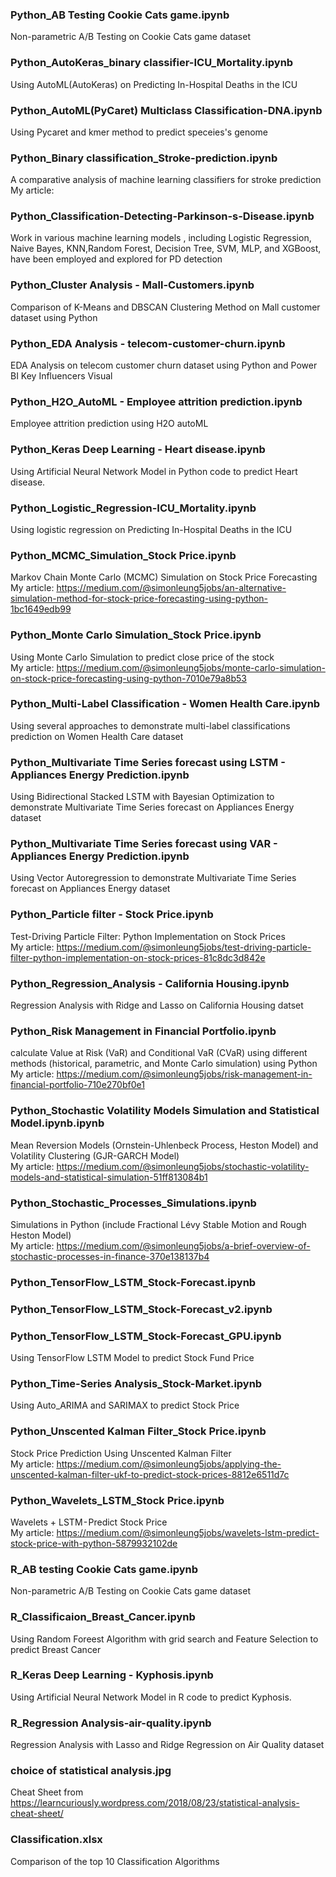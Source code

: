 ### Python_AB Testing Cookie Cats game.ipynb
Non-parametric A/B Testing on Cookie Cats game dataset
### Python_AutoKeras_binary classifier-ICU_Mortality.ipynb
Using AutoML(AutoKeras) on Predicting In-Hospital Deaths in the ICU
### Python_AutoML(PyCaret) Multiclass Classification-DNA.ipynb
Using Pycaret and kmer method to predict speceies's genome
### Python_Binary classification_Stroke-prediction.ipynb
A comparative analysis of machine learning classifiers for stroke prediction<br/>
My article:
### Python_Classification-Detecting-Parkinson-s-Disease.ipynb
Work in various machine learning models , including Logistic Regression, Naive Bayes, KNN,Random Forest, Decision Tree, SVM, MLP, and XGBoost, have been employed and explored for PD detection
### Python_Cluster Analysis - Mall-Customers.ipynb
Comparison of K-Means and DBSCAN Clustering Method on Mall customer dataset using Python
### Python_EDA Analysis - telecom-customer-churn.ipynb
EDA Analysis on telecom customer churn  dataset using Python and Power BI Key Influencers Visual
### Python_H2O_AutoML - Employee attrition prediction.ipynb
Employee attrition prediction using H2O autoML
### Python_Keras Deep Learning - Heart disease.ipynb
Using Artificial Neural Network Model in Python code to predict Heart disease.
### Python_Logistic_Regression-ICU_Mortality.ipynb
Using logistic regression on Predicting In-Hospital Deaths in the ICU
### Python_MCMC_Simulation_Stock Price.ipynb
Markov Chain Monte Carlo (MCMC) Simulation on Stock Price Forecasting<br/> 
My article: https://medium.com/@simonleung5jobs/an-alternative-simulation-method-for-stock-price-forecasting-using-python-1bc1649edb99
### Python_Monte Carlo Simulation_Stock Price.ipynb
Using Monte Carlo Simulation to predict close price of the stock<br/> 
My article: https://medium.com/@simonleung5jobs/monte-carlo-simulation-on-stock-price-forecasting-using-python-7010e79a8b53
### Python_Multi-Label Classification - Women Health Care.ipynb
Using several approaches to demonstrate multi-label classifications prediction on Women Health Care dataset
### Python_Multivariate Time Series forecast using LSTM - Appliances Energy Prediction.ipynb
Using Bidirectional Stacked LSTM with Bayesian Optimization to demonstrate Multivariate Time Series forecast on Appliances Energy dataset
### Python_Multivariate Time Series forecast using VAR - Appliances Energy Prediction.ipynb
Using Vector Autoregression to demonstrate Multivariate Time Series forecast on Appliances Energy dataset
### Python_Particle filter - Stock Price.ipynb
Test-Driving Particle Filter: Python Implementation on Stock Prices<br/> 
My article: https://medium.com/@simonleung5jobs/test-driving-particle-filter-python-implementation-on-stock-prices-81c8dc3d842e
### Python_Regression_Analysis - California Housing.ipynb
Regression Analysis with Ridge and Lasso on California Housing datset
### Python_Risk Management in Financial Portfolio.ipynb
calculate Value at Risk (VaR) and Conditional VaR (CVaR) using different methods (historical, parametric, and Monte Carlo simulation) using Python<br/>
My article: https://medium.com/@simonleung5jobs/risk-management-in-financial-portfolio-710e270bf0e1
### Python_Stochastic Volatility Models Simulation and Statistical Model.ipynb.ipynb
Mean Reversion Models (Ornstein-Uhlenbeck Process, Heston Model) and Volatility Clustering (GJR-GARCH Model)<br/>
My article: https://medium.com/@simonleung5jobs/stochastic-volatility-models-and-statistical-simulation-51ff813084b1
### Python_Stochastic_Processes_Simulations.ipynb
Simulations in Python (include Fractional Lévy Stable Motion and Rough Heston Model)<br/>
My article: https://medium.com/@simonleung5jobs/a-brief-overview-of-stochastic-processes-in-finance-370e138137b4
### Python_TensorFlow_LSTM_Stock-Forecast.ipynb
### Python_TensorFlow_LSTM_Stock-Forecast_v2.ipynb
### Python_TensorFlow_LSTM_Stock-Forecast_GPU.ipynb
Using TensorFlow LSTM Model to predict Stock Fund Price
### Python_Time-Series Analysis_Stock-Market.ipynb
Using Auto_ARIMA and SARIMAX to predict Stock Price
### Python_Unscented Kalman Filter_Stock Price.ipynb
Stock Price Prediction Using Unscented Kalman Filter<br/> 
My article: https://medium.com/@simonleung5jobs/applying-the-unscented-kalman-filter-ukf-to-predict-stock-prices-8812e6511d7c
### Python_Wavelets_LSTM_Stock Price.ipynb
Wavelets + LSTM - Predict Stock Price<br/> 
My article: https://medium.com/@simonleung5jobs/wavelets-lstm-predict-stock-price-with-python-5879932102de

### R_AB testing Cookie Cats game.ipynb
Non-parametric A/B Testing on Cookie Cats game dataset
### R_Classificaion_Breast_Cancer.ipynb
Using Random Foreest Algorithm with grid search and Feature Selection to predict Breast Cancer
### R_Keras Deep Learning - Kyphosis.ipynb
Using Artificial Neural Network Model in R code to predict Kyphosis.
### R_Regression Analysis-air-quality.ipynb
Regression Analysis with Lasso and Ridge Regression on Air Quality dataset



### choice of statistical analysis.jpg
Cheat Sheet from https://learncuriously.wordpress.com/2018/08/23/statistical-analysis-cheat-sheet/
### Classification.xlsx
Comparison of the top 10 Classification Algorithms
